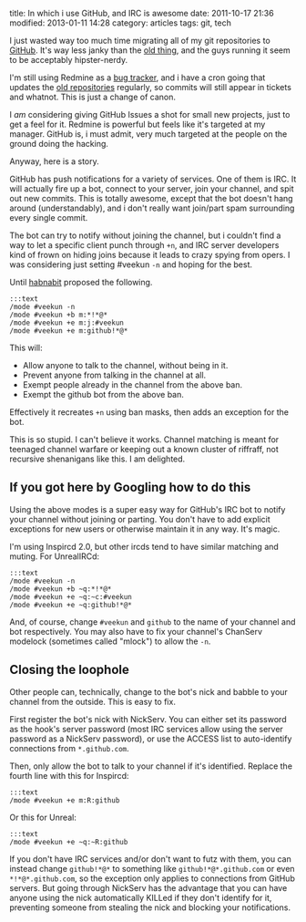 title: In which i use GitHub, and IRC is awesome
date: 2011-10-17 21:36
modified: 2013-01-11 14:28
category: articles
tags: git, tech

I just wasted way too much time migrating all of my git repositories to [GitHub][github].  It's way less janky than the [old thing][gitweb], and the guys running it seem to be acceptably hipster-nerdy.

I'm still using Redmine as a [bug tracker][], and i have a cron going that updates the [old repositories][gitweb] regularly, so commits will still appear in tickets and whatnot.  This is just a change of canon.

I _am_ considering giving GitHub Issues a shot for small new projects, just to get a feel for it.  Redmine is powerful but feels like it's targeted at my manager.  GitHub is, i must admit, very much targeted at the people on the ground doing the hacking.

Anyway, here is a story.

<!-- more -->

GitHub has push notifications for a variety of services.  One of them is IRC.  It will actually fire up a bot, connect to your server, join your channel, and spit out new commits.  This is totally awesome, except that the bot doesn't hang around (understandably), and i don't really want join/part spam surrounding every single commit.

The bot can try to notify without joining the channel, but i couldn't find a way to let a specific client punch through `+n`, and IRC server developers kind of frown on hiding joins because it leads to crazy spying from opers.  I was considering just setting #veekun `-n` and hoping for the best.

Until [habnabit][] proposed the following.

    :::text
    /mode #veekun -n
    /mode #veekun +b m:*!*@*
    /mode #veekun +e m:j:#veekun
    /mode #veekun +e m:github!*@*

This will:

* Allow anyone to talk to the channel, without being in it.
* Prevent anyone from talking in the channel at all.
* Exempt people already in the channel from the above ban.
* Exempt the github bot from the above ban.

Effectively it recreates `+n` using ban masks, then adds an exception for the bot.

This is so stupid.  I can't believe it works.  Channel matching is meant for teenaged channel warfare or keeping out a known cluster of riffraff, not recursive shenanigans like this.  I am delighted.

## If you got here by Googling how to do this

Using the above modes is a super easy way for GitHub's IRC bot to notify your channel without joining or parting.  You don't have to add explicit exceptions for new users or otherwise maintain it in any way.  It's magic.

I'm using Inspircd 2.0, but other ircds tend to have similar matching and muting.  For UnrealIRCd:

    :::text
    /mode #veekun -n
    /mode #veekun +b ~q:*!*@*
    /mode #veekun +e ~q:~c:#veekun
    /mode #veekun +e ~q:github!*@*

And, of course, change `#veekun` and `github` to the name of your channel and bot respectively.  You may also have to fix your channel's ChanServ modelock (sometimes called "mlock") to allow the `-n`.

## Closing the loophole

Other people can, technically, change to the bot's nick and babble to your channel from the outside.  This is easy to fix.

First register the bot's nick with NickServ.  You can either set its password as the hook's server password (most IRC services allow using the server password as a NickServ password), or use the ACCESS list to auto-identify connections from `*.github.com`.

Then, only allow the bot to talk to your channel if it's identified.  Replace the fourth line with this for Inspircd:

    :::text
    /mode #veekun +e m:R:github

Or this for Unreal:

    :::text
    /mode #veekun +e ~q:~R:github

If you don't have IRC services and/or don't want to futz with them, you can instead change `github!*@*` to something like `github!*@*.github.com` or even `*!*@*.github.com`, so the exception only applies to connections from GitHub servers.  But going through NickServ has the advantage that you can have anyone using the nick automatically KILLed if they don't identify for it, preventing someone from stealing the nick and blocking your notifications.


[bug tracker]: http://bugs.veekun.com/
[github]: https://github.com/eevee
[gitweb]: http://git.veekun.com/
[habnabit]: https://twitter.com/#!/habnabit
